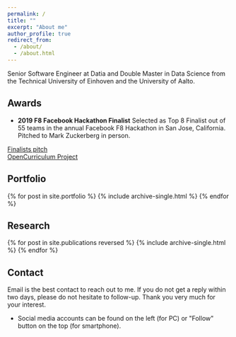 ```yaml
---
permalink: /
title: ""
excerpt: "About me"
author_profile: true
redirect_from:
  - /about/
  - /about.html
---
```


Senior Software Engineer at Datia and Double Master in Data Science from the Technical University of Einhoven and the University of Aalto.

## Awards

* **2019 F8 Facebook Hackathon Finalist** Selected as Top 8 Finalist out of 55 teams in the annual Facebook F8 Hackathon in San Jose, California. Pitched to Mark Zuckerberg in person.

[Finalists pitch](https://www.facebook.com/watch/?v=432443067305810)
<br>
[OpenCurriculum Project](https://devpost.com/software/opencurriculum-by-wattba)

## Portfolio

{% for post in site.portfolio %}
  {% include archive-single.html %}
{% endfor %}

## Research

{% for post in site.publications reversed %}
  {% include archive-single.html %}
{% endfor %}

## Contact

Email is the best contact to reach out to me. If you do not get a reply within two days, please do not hesitate to follow-up. Thank you very much for your interest.

- Social media accounts can be found on the left (for PC) or "Follow" button on the top (for smartphone).
